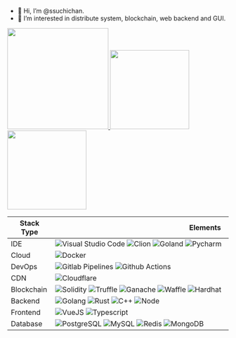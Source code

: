 - 👋 Hi, I’m @ssuchichan.
- 👀 I’m interested in distribute system, blockchain, web backend and GUI.

<a href="/">
  <img height="230em" src="https://github-profile-summary-cards.vercel.app/api/cards/profile-details?username=ssuchichan&theme=github">
  <img height="180em" src="https://github-readme-stats.vercel.app/api?username=ssuchichan&show_icons=true&include_all_commits=true&count_private=true"/>
  <img height="180em" src="https://github-readme-stats.vercel.app/api/top-langs?username=ssuchichan&layout=compact&langs_count=8"/>
</a>

| Stack Type | <img width="300"/>&nbsp;Elements&nbsp;&nbsp;<img width="300"/> |
| ---------- | -------- |
| IDE | ![Visual Studio Code](https://img.shields.io/badge/-Visual%20Studio%20Code-purple?style=flat-square&logo=visual-studio-code&logoColor=white) ![Clion](https://img.shields.io/badge/-Clion-blue?style=flat-square&logo=clion&logoColor=white) ![Goland](https://img.shields.io/badge/-Goland-purple?style=flat-square&logo=goland&logoColor=white) ![Pycharm](https://img.shields.io/badge/-Pycharm-green?style=flat-square&logo=pycharm&logoColor=white)  |
| Cloud | ![Docker](https://img.shields.io/badge/-Docker-blue?style=flat-square&logo=docker&logoColor=white) |
| DevOps | ![Gitlab Pipelines](https://img.shields.io/badge/-Gitlab%20Pipelines-orange?style=flat-square&logo=gitlab&logoColor=white) ![Github Actions](https://img.shields.io/badge/-Github%20Actions-black?style=flat-square&logo=github&logoColor=white) |
| CDN | ![Cloudflare](https://img.shields.io/badge/-Cloudflare-yellow?style=flat-square&logo=gitlab&logoColor=orange) |
| Blockchain | ![Solidity](https://img.shields.io/badge/-Solidity-black?style=flat-square&logo=ethereum&logoColor=green) ![Truffle](https://img.shields.io/badge/-Truffle-black?style=flat-square&logo=ethereum&logoColor=green) ![Ganache](https://img.shields.io/badge/-Ganache-black?style=flat-square&logo=ethereum&logoColor=green) ![Waffle](https://img.shields.io/badge/-Waffle-black?style=flat-square&logo=ethereum&logoColor=green) ![Hardhat](https://img.shields.io/badge/-Hardhat-black?style=flat-square&logo=ethereum&logoColor=green) |
| Backend | ![Golang](https://img.shields.io/badge/-Golang-blue?style=flat-square&logo=go&logoColor=white) ![Rust](https://img.shields.io/badge/-Rust-blue?style=flat-square&logo=rust&logoColor=white) ![C++](https://img.shields.io/badge/-c++-blue?style=flat-square&logo=c%2B%2B&logoColor=white) ![Node](https://img.shields.io/badge/-Node-green?style=flat-square&logo=node.js&logoColor=white) |
| Frontend | ![VueJS](https://img.shields.io/badge/-VueJS-green?style=flat-square&logo=vue.js&logoColor=white)  ![Typescript](https://img.shields.io/badge/-Typescript-blue?style=flat-square&logo=typescript&logoColor=white) |
| Database | ![PostgreSQL](https://img.shields.io/badge/-PostgreSQL-green?style=flat-square&logo=postgresql&logoColor=white) ![MySQL](https://img.shields.io/badge/-MySQL-purple?style=flat-square&logo=mysql&logoColor=white) ![Redis](https://img.shields.io/badge/-Redis-red?style=flat-square&logo=redis&logoColor=white) ![MongoDB](https://img.shields.io/badge/-MongoDB-green?style=flat-square&logo=mongodb&logoColor=white) |
